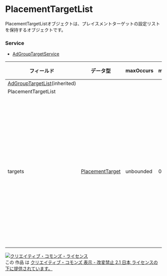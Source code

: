 # PlacementTargetList
PlacementTargetListオブジェクトは、プレイスメントターゲットの設定リストを保持するオブジェクトです。
### Service
+ [AdGroupTargetService](../services/AdGroupTargetService.md)

| フィールド | データ型 | maxOccurs | minOccurs | response | add | set | remove | 説明 | 
|---|---|---|---|---|---|---|---|---|
| <a href="./AdGroupTargetList.md">AdGroupTargetList</a>(inherited)|||||||||
| PlacementTargetList|||||||||
| targets| <a href="./PlacementTarget.md">PlacementTarget</a>| unbounded| 0| ○| -| Req| -| プレイスメントターゲットの設定リストです。 |
<a rel="license" href="http://creativecommons.org/licenses/by-nd/2.1/jp/"><img alt="クリエイティブ・コモンズ・ライセンス" style="border-width:0" src="https://i.creativecommons.org/l/by-nd/2.1/jp/88x31.png" /></a><br />この 作品 は <a rel="license" href="http://creativecommons.org/licenses/by-nd/2.1/jp/">クリエイティブ・コモンズ 表示 - 改変禁止 2.1 日本 ライセンスの下に提供されています。</a>
